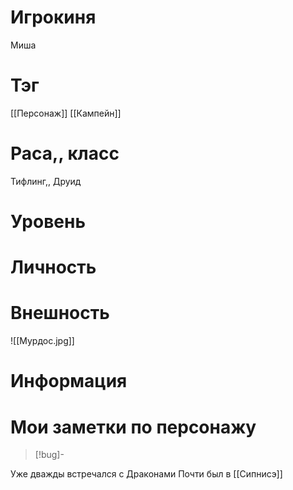 # Игрокиня
Миша
# Тэг
[[Персонаж]]
[[Кампейн]]
# Раса,, класс
Тифлинг,, Друид
# Уровень

# Личность

# Внешность
![[Мурдос.jpg]]
# Информация

# Мои заметки по персонажу
> [!bug]- 
>  
Уже дважды встречался с Драконами
Почти был в [[Сипнисэ]]
